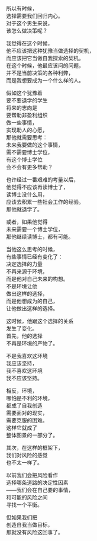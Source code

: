 ###
所以有时候，  
选择需要我们回归内心。  
对于这个男生来说，  
该怎么做决策呢？  

我觉得在这个时候，  
他不应该把这种犹豫当做选择的契机，  
而应该把它当做自我探索的契机。  
在这个时候，他最应该问的问题，  
并不是当前决策的各种利弊，  
而是我想要成为一个什么样的人。  

假如这个犹豫着  
要不要退学的学生  
将来的志向是  
要帮助非盈利组织  
做一些事情，  
实现助人的心愿，  
那他就需要思考：  
未来我要做的这个事情，  
需不需要博士学位，  
有这个博士学位  
会不会有更多帮助？  

也许经过一番艰难的考量以后，  
他觉得不应该再读博士了，  
读博士没什么用，  
应该去积累一些社会工作的经验。  
那他就退学了。  

或者，如果他觉得  
未来需要一个博士学位，  
那他继续读博士，都有可能。  

当他这么思考的时候，  
有些事情已经有变化了：  
决定选择的力量  
不再来源于环境，  
而是他对自己未来的构想。  
不是环境让他  
做出这样的选择，  
而是他想成为的自己，  
让他做出这样的选择。  

这时候，他跟这个选择的关系  
发生了变化。  
首先，他的选择  
不再是环境的产物了。  

不是我喜欢这环境  
我应该坚持，  
我不喜欢这环境  
我不应该坚持。  

相反，环境，  
哪怕是不利的环境，  
都成了自我创造  
需要面对的现实，  
需要克服的困难。  
这样它就成了  
整体图景的一部分了。  

其次，在这样的框架下，  
我们对风险的感觉  
也不太一样了。  

以前我们会把风险看作  
选择哪条道路的决定性因素  
——我们会在自己要的事情，  
和可能的风险之间  
寻找一个平衡。  

但如果我们把  
创造自我当做目标，  
那就没有风险这回事了。  